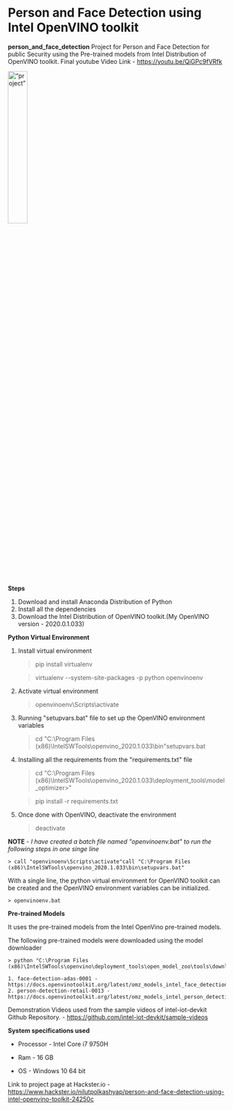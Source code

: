 # Person and Face Detection using Intel OpenVINO toolkit

**person_and_face_detection**
Project for Person and Face Detection for public Security using the Pre-trained models from Intel Distribution of OpenVINO toolkit.
Final youtube Video Link - https://youtu.be/QiGPc9fVRfk

<img src="https://raw.githubusercontent.com/nilutpolkashyap/person_and_face_detection/master/cover_image.jpg" alt=“project” width="30%"/>

**Steps**
1. Download and install Anaconda Distribution of Python
2. Install all the dependencies
3. Download the Intel Distribution of OpenVINO toolkit.(My OpenVINO version - 2020.0.1.033)


**Python Virtual Environment**
1. Install virtual environment

    > pip install virtualenv

    > virtualenv --system-site-packages -p python openvinoenv

2. Activate virtual environment

    > openvinoenv\Scripts\activate

3. Running "setupvars.bat" file to set up the OpenVINO environment variables

    > cd "C:\Program Files (x86)\IntelSWTools\openvino_2020.1.033\bin\"setupvars.bat

4. Installing all the requirements from the "requirements.txt" file

    > cd "C:\Program Files (x86)\IntelSWTools\openvino_2020.1.033\deployment_tools\model_optimizer>"

    > pip install -r requirements.txt

5. Once done with OpenVINO, deactivate the environment

    > deactivate
    
**NOTE** - *I have created  a batch file named "openvinoenv.bat" to run the following steps in one singe line*

    > call "openvinoenv\Scripts\activate"call "C:\Program Files (x86)\IntelSWTools\openvino_2020.1.033\bin\setupvars.bat"

With a single line, the python virtual environment for OpenVINO toolkit can be created and the OpenVINO environment variables can be initialized.

    > openvinoenv.bat

**Pre-trained Models**

It uses the pre-trained models from the Intel OpenVino pre-trained models.

The following pre-trained models were downloaded using the model downloader

    > python "C:\Program Files (x86)\IntelSWTools\openvino\deployment_tools\open_model_zoo\tools\downloader\downloader.py"

    1. face-detection-adas-0001 - https://docs.openvinotoolkit.org/latest/omz_models_intel_face_detection_adas_0001_description_face_detection_adas_0001.html
    2. person-detection-retail-0013 - https://docs.openvinotoolkit.org/latest/omz_models_intel_person_detection_retail_0013_description_person_detection_retail_0013.html

Demonstration Videos used from the sample videos of intel-iot-devkit Github Repository. - https://github.com/intel-iot-devkit/sample-videos

**System specifications used**

- Processor - Intel Core i7 9750H

- Ram - 16 GB

- OS - Windows 10 64 bit 

Link to project page at Hackster.io - https://www.hackster.io/nilutpolkashyap/person-and-face-detection-using-intel-openvino-toolkit-24250c
